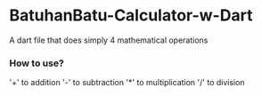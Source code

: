 # BatuhanBatu-Calculator-w-Dart
A dart file that does simply 4 mathematical operations

### How to use?
'+' to addition
'-' to subtraction
'*' to multiplication
'/' to division
